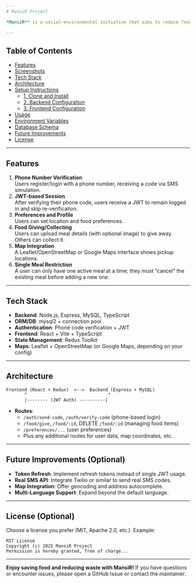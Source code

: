 ```yaml
---
# MansiR Project

*MansiR** is a social-environmental initiative that aims to reduce food waste by connecting individuals who want to **give** and **collect** food. This repository houses both the **backend** (Node.js + TypeScript + MySQL) and the **frontend** (React + TypeScript + Redux) portions of the application.

---
```


## Table of Contents

- [Features](#features)
- [Screenshots](#screenshots-optional)
- [Tech Stack](#tech-stack)
- [Architecture](#architecture)
- [Setup Instructions](#setup-instructions)
  - [1. Clone and Install](#1-clone-and-install)
  - [2. Backend Configuration](#2-backend-configuration)
  - [3. Frontend Configuration](#3-frontend-configuration)
- [Usage](#usage)
- [Environment Variables](#environment-variables)
- [Database Schema](#database-schema)
- [Future Improvements](#future-improvements-optional)
- [License](#license-optional)

---

## Features

1. **Phone Number Verification**  
   Users register/login with a phone number, receiving a code via SMS simulation.  
2. **JWT-based Session**  
   After verifying their phone code, users receive a JWT to remain logged in and skip re-verification.  
3. **Preferences and Profile**  
   Users can set location and food preferences.  
4. **Food Giving/Collecting**  
   Users can upload meal details (with optional image) to give away. Others can collect it.  
5. **Map Integration**  
   A Leaflet/OpenStreetMap or Google Maps interface shows pickup locations.  
6. **Single Meal Restriction**  
   A user can only have one active meal at a time; they must “cancel” the existing meal before adding a new one.

---


## Tech Stack

- **Backend**: Node.js, Express, MySQL, TypeScript
- **ORM/DB**: mysql2 + connection pool
- **Authentication**: Phone code verification + JWT
- **Frontend**: React + Vite + TypeScript
- **State Management**: Redux Toolkit
- **Maps**: Leaflet + OpenStreetMap (or Google Maps, depending on your config)

---

## Architecture

```
Frontend (React + Redux)  <-->  Backend (Express + MySQL)
       ^                               ^
       |-------- (JWT Auth) ----------|
```

- **Routes**:
  - `/auth/send-code`, `/auth/verify-code` (phone-based login)
  - `/food/give`, `/food/:id`, DELETE `/food/:id` (managing food items)
  - `/preferences/...` (user preferences)
  - Plus any additional routes for user data, map coordinates, etc.

---


## Future Improvements (Optional)

- **Token Refresh**: Implement refresh tokens instead of single JWT usage.  
- **Real SMS API**: Integrate Twilio or similar to send real SMS codes.  
- **Map Integration**: Offer geocoding and address autocomplete.  
- **Multi-Language Support**: Expand beyond the default language.  

---

## License (Optional)

Choose a license you prefer (MIT, Apache 2.0, etc.). Example:

```
MIT License
Copyright (c) 2025 MansiR Project
Permission is hereby granted, free of charge...
```

--- 

**Enjoy saving food and reducing waste with MansiR!** If you have questions or encounter issues, please open a GitHub Issue or contact the maintainer.
